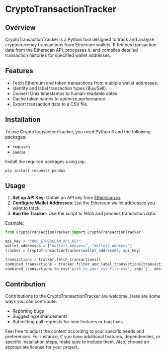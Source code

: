 
# CryptoTransactionTracker

## Overview
CryptoTransactionTracker is a Python tool designed to track and analyze cryptocurrency transactions from Ethereum wallets. It fetches transaction data from the Etherscan API, processes it, and compiles detailed transaction histories for specified wallet addresses.

## Features
- Fetch Ethereum and token transactions from multiple wallet addresses.
- Identify and label transaction types (Buy/Sell).
- Convert Unix timestamps to human-readable dates.
- Cache token names to optimize performance.
- Export transaction data to a CSV file.

## Installation
To use CryptoTransactionTracker, you need Python 3 and the following packages:
- `requests`
- `pandas`

Install the required packages using pip:
```
pip install requests pandas
```

## Usage
1. **Set up API Key**: Obtain an API key from [Etherscan.io](https://etherscan.io/apis).
2. **Configure Wallet Addresses**: List the Ethereum wallet addresses you want to track.
3. **Run the Tracker**: Use the script to fetch and process transaction data.

Example:
```python
from CryptoTransactionTracker import CryptoTransactionTracker

api_key = "YOUR_ETHERSCAN_API_KEY"
wallet_addresses = ["Wallet1_Address", "Wallet2_Address"]
tracker = CryptoTransactionTracker(wallet_addresses, api_key)

transactions = tracker.fetch_transactions()
combined_transactions = tracker.filter_and_label_transactions(transactions)
combined_transactions.to_csv('path_to_your_csv_file.csv', sep='|', decimal=',', index=False)
```

## Contribution
Contributions to the CryptoTransactionTracker are welcome. Here are some ways you can contribute:
- Reporting bugs
- Suggesting enhancements
- Submitting pull requests for new features or bug fixes


Feel free to adjust the content according to your specific needs and preferences. For instance, if you have additional features, dependencies, or specific installation steps, make sure to include them. Also, choose an appropriate license for your project.
